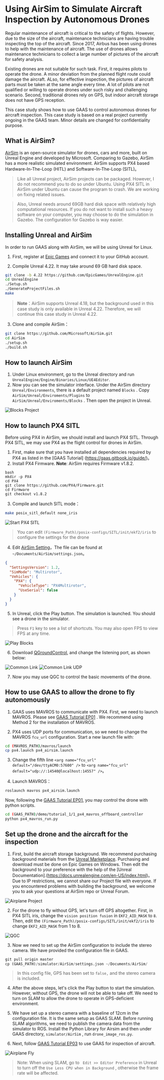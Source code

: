 # Using AirSim to Simulate Aircraft Inspection by Autonomous Drones
Regular maintenance of aircraft is critical to the safety of flights. However, due to the size of the aircraft, maintenance technicians are having trouble inspecting the top of the aircraft. Since 2017, Airbus has been using drones to help with the maintenance of aircraft. The use of drones allows maintenance technicians to collect a large number of pictures of the aircraft for safety analysis.

Existing drones are not suitable for such task. First, it requires pilots to operate the drone. A minor deviation from the planned flight route could damage the aircraft. ALso, for effective inspection, the pictures of aircraft parts must be taken at the same angle every time. A lot of pilots are not qualified or willing to operate drones under such risky and challenging scenario. Second, traditional drones rely on GPS, but indoor aircraft storage does not have GPS reception. 

This case study shows how to use GAAS to control autonomous drones for aircraft inspection. This case study is based on a real project currently ongoing in the GAAS team. Minor details are changed for confidentiality purpose.

## What is AirSim?

[AirSim](https://github.com/microsoft/AirSim) is an open-source simulator for drones, cars and more, built on Unreal Engine and developed by Microsoft. Comparing to Gazebo, AirSim has a more realistic simulated environment. AirSim supports PX4 based Hardware-In-The-Loop (HITL) and Software-In-The-Loop (SITL)。

> Like all Unreal project, AirSim projects can be packaged. However, I do not recommend you to do so under Ubuntu. Using PX4 SITL in AirSim under Ubuntu can cause the program to crash. We are working on fixing related issues.

> Also, Unreal needs around 69GB hard disk space with relatively high computational resources. If you do not want to install such a heavy software on your computer, you may choose to do the simulation in Gazebo. The configuration for Gazebo is way easier.

## Installing Unreal and AirSim
In order to run GAAS along with AirSim, we will be using Unreal for Linux.

1. First, register at [Epic Games](https://docs.unrealengine.com/en-US/Platforms/Linux/BeginnerLinuxDeveloper/SettingUpAnUnrealWorkflow/1/index.html) and connect it to your GitHub account.

2. Compile Unreal 4.22. It may take around 69 GB hard disk space.
```bash
git clone -b 4.22 https://github.com/EpicGames/UnrealEngine.git
cd UnrealEngine
./Setup.sh
./GenerateProjectFiles.sh
make
```
> **Note**：AirSim supports Unreal 4.18, but the background used in this case study is only available in Unreal 4.22.
Therefore, we will continue this case study in Unreal 4.22. 

3. Clone and compile AirSim：
```bash
git clone https://github.com/Microsoft/AirSim.git
cd AirSim
./setup.sh
./build.sh
```
## How to launch AirSim 
1. Under Linux environment, go to the Unreal directory and run  `UnrealEngine/Engine/Binaries/Linux/UE4Editor`.
2. Now you can see the simulator interface. Under the AirSim directory `Unreal/Environments`, there is a default project named `Blocks` . Copy  `AirSim/Unreal/Enviroments/Plugins`  to `AirSim/Unreal/Enviroments/Blocks` . Then open the project in Unreal.

![Blocks Project](https://s2.ax1x.com/2019/08/21/mUkyPP.png)

## How to launch PX4 SITL
Before using PX4 in AirSim, we should install and launch PX4 SITL. Through PX4 SITL, we may use PX4 as the flight control for drones in AirSim. 

1. First, make sure that you have installed all dependencies required by PX4 as listed in the [GAAS Tutorial] (https://gaas.gitbook.io/guide/)。
2. Install PX4 Firmware. **Note**: AirSim requires Firmware v1.8.2.
```
bash
mkdir -p PX4
cd PX4
git clone https://github.com/PX4/Firmware.git
cd Firmware
git checkout v1.8.2 
```

3. Compile and launch SITL mode：
```bash
make posix_sitl_default none_iris
```
![Start PX4 SITL](https://s2.ax1x.com/2019/08/21/mUF59K.png)
> You can edit  `(Firmware_Path)/posix-configs/SITL/init/ekf2/iris`  to configure the settings for the drone

4. Edit [AirSim Setting](https://github.com/microsoft/AirSim/blob/master/docs/settings.md)，The file can be found at  `~/Documents/AirSim/settings.json`。
```json
{
  "SettingsVersion": 1.2,
  "SimMode": "Multirotor",
  "Vehicles": {
    "PX4": {
      "VehicleType": "PX4Multirotor",
      "UseSerial": false
    }
  }
}
```

5. In Unreal, click the Play button. The simulation is launched. You should see a drone in the simulator. 
> Press `F1` key to see a list of shortcuts. You may also open FPS to view FPS at any time. 

![Play Blocks](https://s2.ax1x.com/2019/08/21/mUkTP0.png)

6. Download [QGroundControl](http://qgroundcontrol.com/), and change the listening port, as shown below: 

![Common Link](https://s2.ax1x.com/2019/08/21/mUAlQS.png)
![Common Link UDP](https://s2.ax1x.com/2019/08/21/mUA4yD.png)

7. Now you may use QGC to control the basic movements of the drone.

## How to use GAAS to allow the drone to fly autonomously

1. GAAS uses MAVROS to communicate with PX4. First, we need to launch MAVROS. Please see [GAAS Tutorial EP01](https://gaas.gitbook.io/guide/software-realization-build-your-own-autonomous-drone/wu-ren-ji-zi-dong-jia-shi-xi-lie-offboard-kong-zhi-yi-ji-gazebo-fang-zhen) . We recommend using Method 2 for the installation of MAVROS. 

2. PX4 uses UDP ports for communication, so we need to change the MAVROS `fcu_url`  configuration. Start a new launch file with:
```bash
cd (MAVROS_PATH)/mavros/launch
cp px4.launch px4_airsim.launch
```
3. Change the fifth line `<arg name="fcu_url" default="/dev/ttyACM0:57600" />`  to `<arg name="fcu_url" default="udp://:14540@localhost:14557" />`。

4. Launch MAVROS：
```bash
roslaunch mavros px4_airsim.launch
```

Now, following the [GAAS Tutorial EP01](https://gaas.gitbook.io/guide/software-realization-build-your-own-autonomous-drone/build-your-own-autonomous-drone-e01-offboard-control-and-gazebo-simulation), you may control the drone with python scripts.

```bash
cd (GAAS_PATH)/demo/tutorial_1/1_px4_mavros_offboard_controller
python px4_mavros_run.py
```
## Set up the drone and the aircraft for the inspection
1. First, build the aircraft storage background. We recommend purchasing background materials from the [Unreal Marketplace](https://www.unrealengine.com/marketplace/zh-CN/item/09dd36e13fdf4b1592a4a09db2ec995c). Purchasing and download must be done on Epic Games on Windows. Then edit the background to your preference with the help of the [Unreal Documentation].(https://docs.unrealengine.com/en-US/index.html)。Due to IP restrictions, we cannot share our Project file with everyone. If you encountered problems with building the background, we welcome you to ask your questions at AirSim repo or Unreal Forum. 

![Airplane Project](https://s2.ax1x.com/2019/08/21/mUESmQ.png)

2. For the drone to fly without GPS, let's turn off GPS altogether. First,  in PX4 SITL iris, change the `vision position fusion` in `EKF2_AID_MASK` to `8`. Then, edit the `(Firmware_Path)/posix-configs/SITL/init/ekf2/iris`  to change  `EKF2_AID_MASK` from 1 to 8.

![QGC](https://s2.ax1x.com/2019/08/21/mUEU7d.png)

3. Now we need to set up the AirSim configuration to include the stereo camera. We have provided the configuration file in GAAS.
```python
git pull origin master
cp (GAAS_PATH)/simulator/AirSim/settings.json ~/Documents/AirSim/
```
> In this config file, GPS has been set to `false,` and the stereo camera is included.

4. After the above steps, let's click the Play button to start the simulation. However, without GPS, the drone will not be able to take off. We need to turn on SLAM to allow the drone to operate in GPS-deficient environment. 


5. We have set up a stereo camera with a baseline of 12cm in the configuration file. It is the same setup as GAAS SLAM. Before running SLAM algorithms, we need to publish the camera data from the simulator to ROS. Install the Python Library for Airsim and then under GAAS directory, `simulator/AirSim` , run `drone_image_ros.py`. 

6. Next, follow [GAAS Tutorial EP03](https://gaas.gitbook.io/guide/software-realization-build-your-own-autonomous-drone/build-your-own-autonomous-drone-part-3-using-slam-in-gps-denied-environment-for-position-estimation) to use GAAS for inspection of aircraft.

![Airplane Fly](https://s2.ax1x.com/2019/08/21/mUEcng.png)

> Note: When using SLAM, go to ` Edit >> Editor Preference` in Unreal to turn off the `Use Less CPU when in Background` , otherwise the frame rate will be affected.
